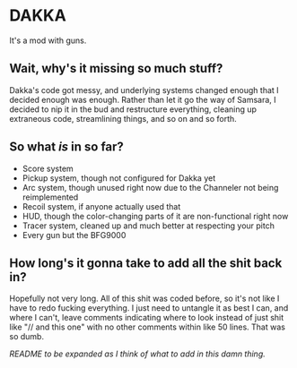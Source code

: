# DAKKA

It's a mod with guns.



## Wait, why's it missing so much stuff?

Dakka's code got messy, and underlying systems changed enough that I decided
enough was enough. Rather than let it go the way of Samsara, I decided to nip
it in the bud and restructure everything, cleaning up extraneous code,
streamlining things, and so on and so forth.

## So what *is* in so far?

* Score system
* Pickup system, though not configured for Dakka yet
* Arc system, though unused right now due to the Channeler not being reimplemented
* Recoil system, if anyone actually used that
* HUD, though the color-changing parts of it are non-functional right now
* Tracer system, cleaned up and much better at respecting your pitch
* Every gun but the BFG9000

## How long's it gonna take to add all the shit back in?

Hopefully not very long. All of this shit was coded before, so it's not like I
have to redo fucking everything. I just need to untangle it as best I can, and
where I can't, leave comments indicating where to look instead of just shit like
"// and this one" with no other comments within like 50 lines. That was so dumb.


*README to be expanded as I think of what to add in this damn thing.*
